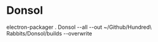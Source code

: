 # Donsol

electron-packager . Donsol --all --out ~/Github/Hundred\ Rabbits/Donsol/builds --overwrite